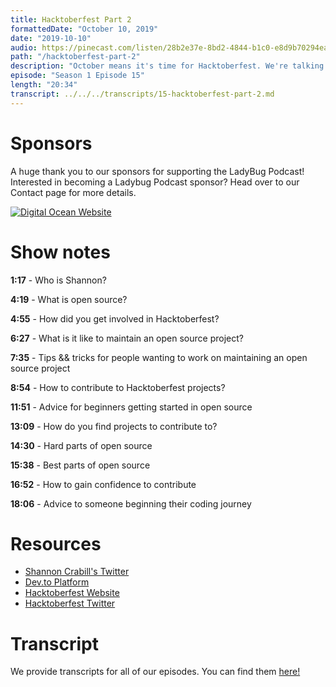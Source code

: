 ```yaml
---
title: Hacktoberfest Part 2
formattedDate: "October 10, 2019"
date: "2019-10-10"
audio: https://pinecast.com/listen/28b2e37e-8bd2-4844-b1c0-e8d9b70294ea.mp3
path: "/hacktoberfest-part-2"
description: "October means it's time for Hacktoberfest. We're talking with Shannon Crabill about what open source is, how to get involved with Hacktoberfest, and tips & tricks for maintaining open source projects."
episode: "Season 1 Episode 15"
length: "20:34"
transcript: ../../../transcripts/15-hacktoberfest-part-2.md
---
```


# Sponsors

A huge thank you to our sponsors for supporting the LadyBug Podcast! Interested in becoming a Ladybug Podcast sponsor? Head over to our Contact page for more details.

<a class="image-link" target="_blank" href="https://do.co/ladybug">
<img src="../../images/sponsors/digitalocean.svg" alt="Digital Ocean Website">
</a>

# Show notes

**1:17** - Who is Shannon?

**4:19** - What is open source?

**4:55** - How did you get involved in Hacktoberfest?

**6:27** - What is it like to maintain an open source project?

**7:35** - Tips && tricks for people wanting to work on maintaining an open source project

**8:54** - How to contribute to Hacktoberfest projects?

**11:51** - Advice for beginners getting started in open source

**13:09** - How do you find projects to contribute to?

**14:30** - Hard parts of open source

**15:38** - Best parts of open source

**16:52** - How to gain confidence to contribute

**18:06** - Advice to someone beginning their coding journey

# Resources

- [Shannon Crabill's Twitter](https://twitter.com/shannon_crabill)
- [Dev.to Platform](https://dev.to/)
- [Hacktoberfest Website](https://hacktoberfest.digitalocean.com/)
- [Hacktoberfest Twitter](https://twitter.com/hacktoberfest?ref_src=twsrc%5Egoogle%7Ctwcamp%5Eserp%7Ctwgr%5Eauthor)

# Transcript

We provide transcripts for all of our episodes. You can find them <a href="https://github.com/ladybug-podcast/ladybug-website/blob/master/transcripts/14-hacktoberfest-part-2.md" target="_blank" class="highlight">here!</a>
